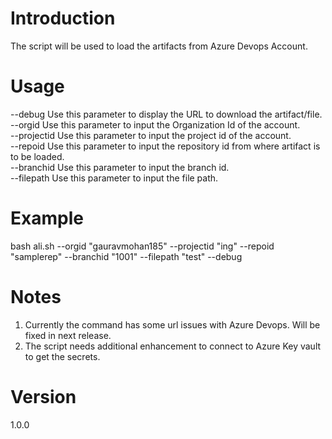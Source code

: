 # Introduction
The script will be used to load the artifacts from Azure Devops Account. 

# Usage
--debug       Use this parameter to display the URL to download the artifact/file.  
--orgid       Use this parameter to input the Organization Id of the account.  
--projectid   Use this parameter to input the project id of the account.  
--repoid      Use this parameter to input the repository id from where artifact is to be loaded.  
--branchid    Use this parameter to input the branch id.  
--filepath    Use this parameter to input the file path.  

# Example  
bash ali.sh --orgid "gauravmohan185" --projectid "ing" --repoid "samplerep" --branchid "1001" --filepath "test" --debug  

# Notes
1) Currently the command has some url issues with Azure Devops. Will be fixed in next release.  
2) The script needs additional enhancement to connect to Azure Key vault to get the secrets.  

# Version
1.0.0

